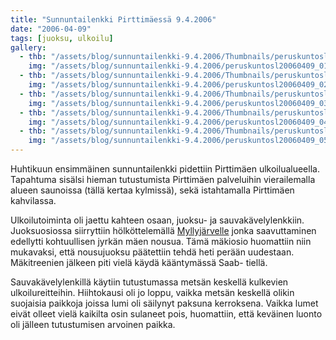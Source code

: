 ```yaml
---
title: "Sunnuntailenkki Pirttimäessä 9.4.2006"
date: "2006-04-09"
tags: [juoksu, ulkoilu]
gallery:
  - thb: "/assets/blog/sunnuntailenkki-9.4.2006/Thumbnails/peruskuntosl20060409_01b.jpg"
    img: "/assets/blog/sunnuntailenkki-9.4.2006/peruskuntosl20060409_01b.jpg"
  - thb: "/assets/blog/sunnuntailenkki-9.4.2006/Thumbnails/peruskuntosl20060409_02b.jpg"
    img: "/assets/blog/sunnuntailenkki-9.4.2006/peruskuntosl20060409_02b.jpg"
  - thb: "/assets/blog/sunnuntailenkki-9.4.2006/Thumbnails/peruskuntosl20060409_03b.jpg"
    img: "/assets/blog/sunnuntailenkki-9.4.2006/peruskuntosl20060409_03b.jpg"
  - thb: "/assets/blog/sunnuntailenkki-9.4.2006/Thumbnails/peruskuntosl20060409_04b.jpg"
    img: "/assets/blog/sunnuntailenkki-9.4.2006/peruskuntosl20060409_04b.jpg"
  - thb: "/assets/blog/sunnuntailenkki-9.4.2006/Thumbnails/peruskuntosl20060409_05b.jpg"
    img: "/assets/blog/sunnuntailenkki-9.4.2006/peruskuntosl20060409_05b.jpg"
---
```


Huhtikuun ensimmäinen sunnuntailenkki pidettiin Pirttimäen
ulkoilualueella. Tapahtuma sisälsi hieman tutustumista Pirttimäen
palveluihin vierailemalla alueen saunoissa (tällä kertaa kylmissä), sekä
istahtamalla Pirttimäen kahvilassa.

Ulkoilutoiminta oli jaettu kahteen osaan, juoksu- ja
sauvakävelylenkkiin. Juoksuosiossa siirryttiin hölköttelemällä
[Myllyjärvelle](http://kartat.espoo.fi/cgi-bin/Gifmap.dll?Theme=Opaskartta&West=36031.3&South=85347.3&East=36931.3&North=86147.4&Height=400&Width=450&Command=DisplayLink&Language=fin&Info=85751.3,36491.3,Myllyj%E4rven%20%28etel.%29%20uimaranta&Page) jonka
saavuttaminen edellytti kohtuullisen jyrkän mäen nousua. Tämä mäkiosio
huomattiin niin mukavaksi, että nousujuoksu päätettiin tehdä heti perään
uudestaan. Mäkitreenien jälkeen piti vielä käydä kääntymässä Saab-
tiellä.

Sauvakävelylenkillä käytiin tutustumassa metsän keskellä kulkevien
ulkoilureitteihin. Hiihtokausi oli jo loppu, vaikka metsän keskellä
olikin suojaisia paikkoja joissa lumi oli säilynyt paksuna kerroksena.
Vaikka lumet eivät olleet vielä kaikilta osin sulaneet pois, huomattiin,
että keväinen luonto oli jälleen tutustumisen arvoinen paikka.
